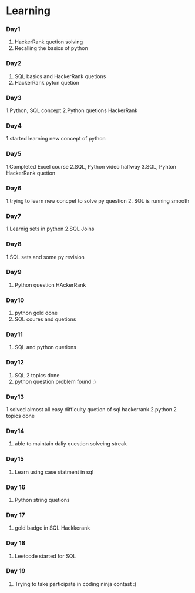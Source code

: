 # Learning

### Day1
1. HackerRank quetion solving
2. Recalling the basics of python

### Day2
1. SQL basics and HackerRank quetions
2. HackerRank pyton quetion
### Day3
1.Python, SQL concept
2.Python quetions HackerRank
### Day4
1.started learning new concept of python
### Day5
1.Completed Excel course
2.SQL, Python video halfway
3.SQL, Pyhton HackerRank quetion
### Day6
1.trying to learn new concpet to solve py question
2. SQL is running smooth
### Day7
1.Learnig sets in python
2.SQL Joins
### Day8
1.SQL sets and some py revision
### Day9
1. Python question HAckerRank
### Day10
1. python gold done
2. SQL coures and quetions
### Day11
1. SQL and python quetions
### Day12
1. SQL 2 topics done
2. python question problem found :)
### Day13
1.solved almost all easy difficulty quetion of sql hackerrank
2.python 2 topics done 
### Day14 
1. able to maintain daliy question solveing streak
### Day15
1. Learn using case statment in sql
### Day 16
1. Python string quetions
### Day 17
1. gold badge in SQL Hackkerank
### Day 18
1. Leetcode started for SQL
### Day 19
1. Trying to take participate in coding ninja contast :(
